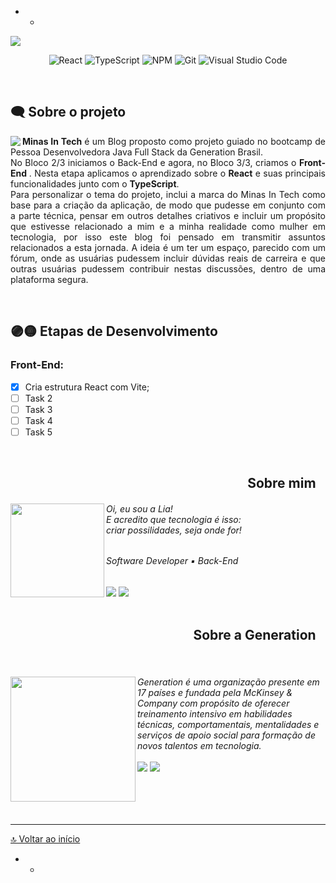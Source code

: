 - - 

 <img src="https://media.discordapp.net/attachments/1091365258335113367/1091796460745543680/minas-in-tech-banner.gif?width=1024&height=256"/>

<div align="center">

![React](https://img.shields.io/badge/react-FFD700.svg?style=for-the-badge&logo=react&logoColor=8B008B)
![TypeScript](https://img.shields.io/badge/typescript-FFD700.svg?style=for-the-badge&logo=typescript&logoColor=8B008B)
![NPM](https://img.shields.io/badge/NPM-FFD700.svg?style=for-the-badge&logo=npm&logoColor=8B008B)
![Git](https://img.shields.io/badge/git-FFD700.svg?style=for-the-badge&logo=git&logoColor=8B008B)
![Visual Studio Code](https://img.shields.io/badge/Visual%20Studio%20Code-FFD700.svg?style=for-the-badge&logo=visual-studio-code&logoColor=8B008B)
</div>

<br>

##  🗨 Sobre o projeto ##

<p align="justify">
<img align="left" src="https://media.discordapp.net/attachments/1091365258335113367/1092135500887883776/minas-in-tech-forum.png?width=500&height=300"/>
<b> Minas In Tech </b> é um Blog proposto como projeto guiado no bootcamp de Pessoa Desenvolvedora Java Full Stack da Generation Brasil. <br>No Bloco 2/3 iniciamos o Back-End e agora, no Bloco 3/3, criamos o <b> Front-End </b>. 
Nesta etapa aplicamos o aprendizado sobre o <b>React</b> e suas principais funcionalidades junto com o <b>TypeScript</b>.</b> <br>Para personalizar o tema do projeto, inclui a marca do Minas In Tech como base para a criação da aplicação, de modo que pudesse em conjunto com a parte técnica, pensar em outros detalhes criativos e incluir um propósito que estivesse relacionado a mim e a minha realidade como mulher em tecnologia, por isso este blog foi pensado em transmitir assuntos relacionados a esta jornada. A ideia é um ter um espaço, parecido com um fórum, onde as usuárias pudessem incluir dúvidas reais de carreira e que outras usuárias pudessem contribuir nestas discussões, dentro de uma plataforma segura.
</p>

<br>

## 🟣🟡 Etapas de Desenvolvimento ## 
### Front-End:

- [x] Cria estrutura React com Vite;
- [ ] Task 2
- [ ] Task 3
- [ ] Task 4
- [ ] Task 5

<br>

<div id='sobre-mim'/> 
<h2 align="right"> Sobre mim⠀</h2>

<div>
<h6> <img align="left" src="https://avatars.githubusercontent.com/u/97362216?v=4" width="150"/> Oi, eu sou a Lia! <br> E acredito que tecnologia é isso: <br> criar possilidades, seja onde for! </h6>
 <div align="left">

 <h6> Software Developer ▪ Back-End</h6>
  <a href="https://www.linkedin.com/in/lialaurindo/" target="_blank"><img src="https://img.shields.io/badge/LinkedIn-000000?style=for-the-badge&logo=linkedin&logoColor=white" target="_blank"></a> <a href="mailto:liamaralaurindo@gmail.com" target="_blank"><img src="https://img.shields.io/badge/Gmail-000000?style=for-the-badge&logo=gmail&logoColor=white" target="_blank"></a>
</div>
</div>

<br>

<div id='sobre-generation'/> 
<h2 align="right"> Sobre a Generation⠀</h2>

<br>

<h6> <img align="left" src="https://media.discordapp.net/attachments/1091365258335113367/1092174080511311942/logo-gen.png?width=509&height=206" width="200"/> Generation é uma organização presente em 17 países e fundada pela McKinsey & Company com propósito de oferecer treinamento intensivo em habilidades técnicas, comportamentais, mentalidades e serviços de apoio social para formação de novos talentos em tecnologia. 
<br><br><ahref="https://www.linkedin.com/school/generationbrasil/" target="_blank"><img src="https://img.shields.io/badge/LinkedIn-000000?style=for-the-badge&logo=linkedin&logoColor=white" target="_blank"></a> <a href="https://brazil.generation.org/" target="_blank"><img src="https://img.shields.io/badge/website-000000?style=for-the-badge&logo=About.me&logoColor=white" target="_blank"</a>
</h6>

</div>

<br>
<br>

---

[🔝 Voltar ao início](#inicio)

</div>

- - 

